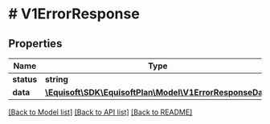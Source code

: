# # V1ErrorResponse

## Properties

Name | Type | Description | Notes
------------ | ------------- | ------------- | -------------
**status** | **string** |  |
**data** | [**\Equisoft\SDK\EquisoftPlan\Model\V1ErrorResponseData**](V1ErrorResponseData.md) |  | [optional]

[[Back to Model list]](../../README.md#models) [[Back to API list]](../../README.md#endpoints) [[Back to README]](../../README.md)
